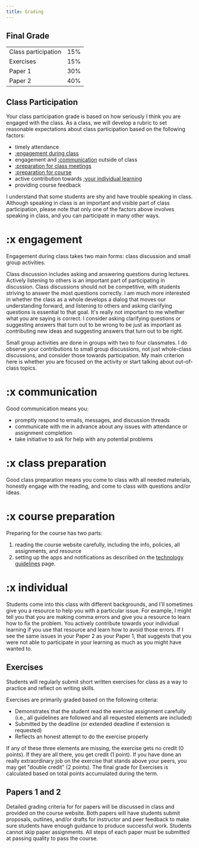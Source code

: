 ```yaml
---
title: Grading
---
```

## Final Grade

|		|		|
|---	|:-:	|
|Class participation|15%|
|Exercises|15%|
|Paper 1|30%|
|Paper 2|40%|

## Class Participation

Your class participation grade is based on how seriously I think you are engaged with the class. As a class, we will develop a rubric to set reasonable expectations about class participation based on the following factors:

- timely attendance
- [:engagement during class](#x-engagement)
- engagement and [:communication](#x-communication) outside of class
- [:preparation for class meetings](#x-class-preparation)
- [:preparation for course](#x-course-preparation)
- active contribution towards [:your individual learning](#x-individual)
- providing course feedback

I understand that some students are shy and have trouble speaking in class. Although speaking in class is an important and visible part of class participation, please note that only one of the factors above involves speaking in class, and you can participate in many other ways.

# :x engagement

Engagement during class takes two main forms: class discussion and small group activities.

Class discussion includes asking and answering questions during lectures. Actively listening to others is an important part of participating in discussion. Class discussions should not be competitive, with students striving to answer the most questions correctly. I am much more interested in whether the class as a whole develops a dialog that moves our understanding forward, and listening to others and asking clarifying questions is essential to that goal. It's really not important to me whether what you are saying is correct. I consider asking clarifying questions or suggesting answers that turn out to be wrong to be just as important as contributing new ideas and suggesting answers that turn out to be right.

Small group activities are done in groups with two to four classmates. I do observe your contributions to small group discussions, not just whole-class discussions, and consider those towards participation. My main criterion here is whether you are focused on the activity or start talking about out-of-class topics.

# :x communication

Good communication means you:

- promptly respond to emails, messages, and discussion threads
- communicate with me in advance about any issues with attendance or assignment completion
- take initiative to ask for help with any potential problems

# :x class preparation

Good class preparation means you come to class with all needed materials, honestly engage with the reading, and come to class with questions and/or ideas.

# :x course preparation

Preparing for the course has two parts:

1. reading the course website carefully, including the info, policies, all assignments, and resource
2. setting up the apps and notifications as described on the [technology guidelines](../course-info/tech-guidelines) page.

# :x individual

Students come into this class with different backgrounds, and I'll sometimes give you a resource to help you with a particular issue. For example, I might tell you that you are making comma errors and give you a resource to learn how to fix the problem. You actively contribute towards your individual learning if you use that resource and learn how to avoid those errors. If I see the same issues in your Paper 2 as your Paper 1, that suggests that you were not able to participate in your learning as much as you might have wanted to.

## Exercises

Students will regularly submit short written exercises for class as a way to practice and reflect on writing skills.

Exercises are primarily graded based on the following criteria:

- Demonstrates that the student read the exercise assignment carefully (i.e., all guidelines are followed and all requested elements are included)
- Submitted by the deadline (or extended deadline if extension is requested)
- Reflects an honest attempt to do the exercise properly

If any of these three elements are missing, the exercise gets no credit (0 points). If they are all there, you get credit (1 point). If you have done an really extraordinary job on the exercise that stands above your peers, you may get "double credit" (2 points). The final grade for Exercises is calculated based on total points accumulated during the term.

## Papers 1 and 2

Detailed grading criteria for for papers will be discussed in class and provided on the course website. Both papers will have students submit proposals, outlines, and/or drafts for instructor and peer feedback to make sure students have enough guidance to produce successful work. Students cannot skip paper assignments. All steps of each paper must be submitted at passing quality to pass the course.
